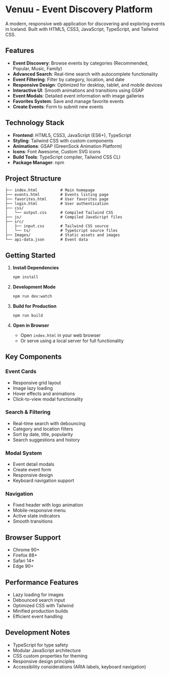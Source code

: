 # Venuu - Event Discovery Platform

A modern, responsive web application for discovering and exploring events in Iceland. Built with HTML5, CSS3, JavaScript, TypeScript, and Tailwind CSS.

## Features

- **Event Discovery**: Browse events by categories (Recommended, Popular, Music, Family)
- **Advanced Search**: Real-time search with autocomplete functionality
- **Event Filtering**: Filter by category, location, and date
- **Responsive Design**: Optimized for desktop, tablet, and mobile devices
- **Interactive UI**: Smooth animations and transitions using GSAP
- **Event Modals**: Detailed event information with image galleries
- **Favorites System**: Save and manage favorite events
- **Create Events**: Form to submit new events

## Technology Stack

- **Frontend**: HTML5, CSS3, JavaScript (ES6+), TypeScript
- **Styling**: Tailwind CSS with custom components
- **Animations**: GSAP (GreenSock Animation Platform)
- **Icons**: Font Awesome, Custom SVG icons
- **Build Tools**: TypeScript compiler, Tailwind CSS CLI
- **Package Manager**: npm

## Project Structure

```
├── index.html          # Main homepage
├── events.html         # Events listing page
├── favorites.html      # User favorites page
├── login.html          # User authentication
├── css/
│   └── output.css      # Compiled Tailwind CSS
├── js/                 # Compiled JavaScript files
├── src/
│   ├── input.css       # Tailwind CSS source
│   └── ts/             # TypeScript source files
├── Images/             # Static assets and images
└── api-data.json       # Event data

```

## Getting Started

1. **Install Dependencies**

   ```bash
   npm install
   ```

2. **Development Mode**

   ```bash
   npm run dev:watch
   ```

3. **Build for Production**

   ```bash
   npm run build
   ```

4. **Open in Browser**
   - Open `index.html` in your web browser
   - Or serve using a local server for full functionality

## Key Components

### Event Cards

- Responsive grid layout
- Image lazy loading
- Hover effects and animations
- Click-to-view modal functionality

### Search & Filtering

- Real-time search with debouncing
- Category and location filters
- Sort by date, title, popularity
- Search suggestions and history

### Modal System

- Event detail modals
- Create event form
- Responsive design
- Keyboard navigation support

### Navigation

- Fixed header with logo animation
- Mobile-responsive menu
- Active state indicators
- Smooth transitions

## Browser Support

- Chrome 90+
- Firefox 88+
- Safari 14+
- Edge 90+

## Performance Features

- Lazy loading for images
- Debounced search input
- Optimized CSS with Tailwind
- Minified production builds
- Efficient event handling

## Development Notes

- TypeScript for type safety
- Modular JavaScript architecture
- CSS custom properties for theming
- Responsive design principles
- Accessibility considerations (ARIA labels, keyboard navigation)




